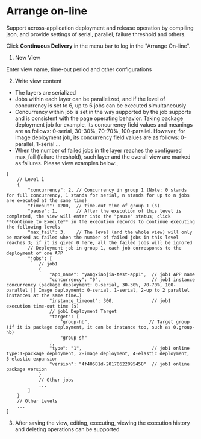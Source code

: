 # Arrange on-line


Support across-application deployment and release operation by compiling json, and provide settings of serial, parallel, failure threshold and others.

Click **Continuous Delivery** in the menu bar to log in the "Arrange On-line".

1. New View

Enter view name, time-out period and other configurations

2. Write view content

- The layers are serialized
- Jobs within each layer can be parallelized, and if the level of concurrency is set to 6, up to 6 jobs can be executed simultaneously
- Concurrency within job is set in the way supported by the job supports and is consistent with the page operating behavior. Taking package deployment job for example, its concurrency field values and meanings are as follows: 0-serial, 30-30%, 70-70%, 100-parallel. However, for image deployment job, its concurrency field values are as follows: 0-parallel, 1-serial …
- When the number of failed jobs in the layer reaches the configured max_fail (failure threshold), such layer and the overall view are marked as failures. Please view examples below:,

```
[
    // Level 1
    {
        "concurrency": 2, // Concurrency in group 1 (Note: 0 stands for full concurrency, 1 stands for serial, n stands for up to n jobs are executed at the same time)
        "timeout": 1200,  // time-out time of group 1 (s)
        "pause": 1,       // After the execution of this level is completed, the view will enter into the "pause" status; click **Continue to Execute** in the execution records to continue executing the following levels
        "max_fail": 3,    // The level (and the whole view) will only be marked as failed when the number of failed jobs in this level reaches 3; if it is given 0 here, all the failed jobs will be ignored
        // Deployment job in group 1, each job corresponds to the deployment of one APP
        "jobs": [
            // job1
            {
                "app_name": "yangxiaojia-test-app1",  // job1 APP name
                "concurrency": "0",                   // job1 instance concurrency (package deployment: 0-serial, 30-30%, 70-70%, 100-parallel || Image deployment: 0-serial, 1-serial, 2-up to 2 parallel instances at the same time…)
                "instance_timeout": 300,              // job1 execution time-out time (s)
                // job1 Deployment Target
                "target": [
                    "group-hb",                      // Target group (if it is package deployment, it can be instance too, such as 0.group-hb)
                    "group-sh"
                ],
                "type": "1",                          // job1 online type:1-package deployment, 2-image deployment, 4-elastic deployment, 5-elastic expansion
                "version": "4f40681d-20170622095458"  // job1 online package version
            }
            // Other jobs
            ...
        ]
    }
    // Other Levels
    ...
]
```

3. After saving the view, editing, executing, viewing the execution history and deleting operations can be supported
